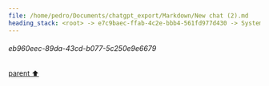```yaml
---
file: /home/pedro/Documents/chatgpt_export/Markdown/New chat (2).md
heading_stack: <root> -> e7c9baec-ffab-4c2e-bbb4-561fd977d430 -> System -> 536e0e74-8c30-49ea-ae85-f83cc1361c13 -> System -> aaa29187-c9e6-4055-a115-71076813ffbc -> User -> cc136d1c-37a8-4c4a-b365-9b8369a2b895 -> Assistant -> Approaches: -> Generalized to ASTs: -> Code Example: -> a238746d-f3e1-4b77-a9b7-ba0f5e8f7049 -> Assistant -> 29d82439-fb56-42eb-afe8-8ca15db19eb8 -> Tool -> f1219ce2-4490-4271-881d-328b7eed1acf -> Assistant -> aaa2c008-0c05-4714-90ce-395abd9559a8 -> User -> b4bb145a-3220-4564-b3ee-c5ec6c3ac485 -> Assistant -> 8d058de8-bf7e-4d33-8add-ff38a294ccf3 -> Tool -> 82fca1ae-6c6b-4948-a056-d75568771d51 -> Assistant -> aaa22bef-f9a9-4ccd-a7ee-a32f715e1298 -> User -> b4eff856-22ed-48d6-9914-b5d88ad5900c -> Assistant -> Design: -> 104bd562-86a6-4f4a-bc9f-a0547164b28e -> Assistant -> 16e122ab-f2db-436e-828f-bfa39aa4f7ed -> Tool -> b02c5db1-9ad5-4939-8bd8-aa59a9c6b557 -> Assistant -> 9b2d3607-c709-4fc4-8538-ebf92d3bde56 -> Assistant -> c5b8c212-728c-4fe8-8f3a-a7b4f0192f92 -> Tool -> fe53cc43-94fc-46e7-baed-171a6da9377d -> Assistant -> 731821cf-5d1e-4c27-b899-a28ff2d41032 -> Assistant -> c8cf863a-b329-4cba-8005-96a60c18cb54 -> Tool -> 8c1e076f-bf22-4db6-b3cc-b1d454083d70 -> Assistant -> 3e5448cd-a45f-44cb-9797-7ae40e130e15 -> Assistant -> 297959ae-169f-4b53-9891-613369d0854b -> Tool -> aff97488-cebd-4a1e-ad04-0c9d3a03b30c -> Assistant -> eb960eec-89da-43cd-b077-5c250e9e6679
---
```

###### eb960eec-89da-43cd-b077-5c250e9e6679
[parent ⬆️](#aff97488-cebd-4a1e-ad04-0c9d3a03b30c)
